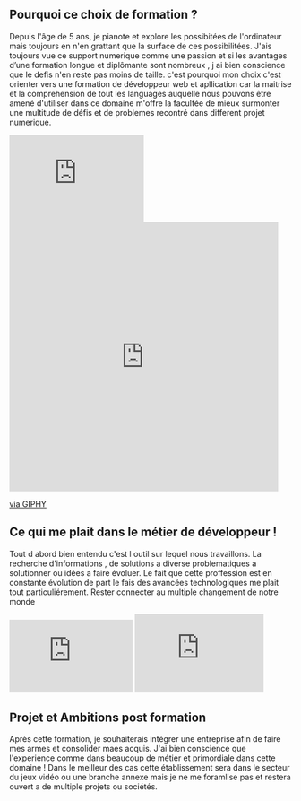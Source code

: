 <h2> Pourquoi ce choix de formation ? </h2>

  <p> 
    Depuis l'âge de 5 ans, je pianote et explore les possibitées de l'ordinateur mais toujours en n'en grattant que la surface de ces possibilitées. J'ais toujours vue ce support numerique comme une passion et si les avantages d’une formation longue et diplômante sont nombreux , j ai bien conscience que le defis n'en reste pas moins de taille. c'est pourquoi mon choix c'est orienter vers une formation de développeur web et apllication car la maitrise et la comprehension de tout les languages auquelle nous pouvons être amené d'utiliser dans ce domaine m'offre la facultée de mieux surmonter une multitude de défis et de problemes recontré dans different projet numerique.
  </p>
  <p>
    <iframe src="https://giphy.com/embed/3oriO7A7bt1wsEP4cw" width="240" height="156" frameBorder="0" class="giphy-embed" allowFullScreen></iframe>
    <iframe src="https://giphy.com/embed/YhyAJUCpno53y" width="480" height="480" frameBorder="0" class="giphy-embed" allowFullScreen></iframe><p><a href="https://giphy.com/gifs/cheezburger-workplace-fun-YhyAJUCpno53y">via GIPHY</a></p>
  </p>
  
  
 <h2> Ce qui me plait dans le métier de développeur ! </h2>
   
   <p>
     Tout d abord bien entendu c'est l outil sur lequel nous travaillons. La recherche d'informations , de solutions a diverse problematiques a solutionner ou idées a faire évoluer. Le fait que cette proffession est en constante évolution de part le fais des avancées technologiques me plait tout particuliérement. Rester connecter au multiple changement de notre monde 
   </p>
   <p>
    <iframe src="https://giphy.com/embed/2juvZoQ3oLa4U" width="220" height="130" frameBorder="0" class="giphy-embed" allowFullScreen></iframe>
    <iframe width="230" height="140" frameBorder="0" class="giphy-embed" src="https://giphy.com/embed/5Zesu5VPNGJlm"  allowFullScreen></iframe>
   </p>

  <h2> Projet et Ambitions post formation </h2>    
    <p>
      Après cette formation, je souhaiterais intégrer une entreprise afin de faire mes armes et consolider maes acquis. J'ai bien conscience que l'experience comme dans beaucoup de métier et primordiale dans cette domaine !  Dans le meilleur des cas cette établissement sera dans le secteur du jeux vidéo ou une branche annexe mais je ne me foramlise pas et restera ouvert a de multiple projets ou sociétés.</p>
  
  
